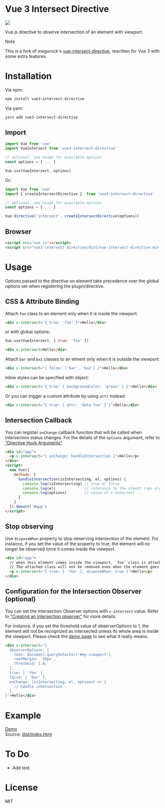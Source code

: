 # Vue 3 Intersect Directive

<a href="https://vuejs.org/"><img src="https://img.shields.io/badge/vue-3.4-brightgreen"/></a>

Vue.js directive to observe intersection of an element with viewport.

> [!NOTE]
> This is a fork of megurock's [vue-intersect-directive](https://github.com/megurock/vue-intersect-directive), rewritten for Vue 3 with some extra features.

# Installation

Via npm:

```bash
npm install vue3-intersect-directive
```

Via yarn:

```bash
yarn add vue3-intersect-directive
```

## Import

```js
import Vue from 'vue'
import VueIntersect from 'vue3-intersect-directive'

// optional, see Usage for available options
const options = { ... }

Vue.use(VueIntersect, options)
```

Or: 

```js
import Vue from 'vue'
import { createIntersectDirective }  from 'vue3-intersect-directive'

// optional, see Usage for available options
const options = { ... }

Vue.directive('intersect', createIntersectDirective(options))
```

## Browser

```html
<script src="vue.js"></script>
<script src="vue3-intersect-directive/dist/vue-intersect-directive.min.js"></script>
```

# Usage

Options passed to the directive on element take precedence over the global options set when registering the plugin/directive.

## CSS & Attribute Binding 

Attach `foo` class to an element only when it is inside the viewport:

```html
<div v-intersect="{ true: 'foo' }">Hello</div>
```
or with global options:
```js
Vue.use(VueIntersect, { true: 'foo' })
```
```html
<div v-intersect>Hello</div>
```

Attach `bar` and `baz` classes to an elment only when it is outside the viewport:

```html
<div v-intersect="{ false: ['bar', 'baz'] }">Hello</div>
```

Inline styles can be specified with object:

```html
<div v-intersect="{ true: { backgroundColor: 'green' } }">Hello</div>
```

Or you can trigger a custom attribute by using `attr` instead:

```html
<div v-intersect="{ true: { attr: 'data-foo' } }">Hello</div>
```

## Intersection Callback

You can register `onChange` callback funciton that will be called when intersection status changes.
For the details of the `options` argument, refer to ["Directive Hook Arguments"](https://vuejs.org/v2/guide/custom-directive.html#Directive-Hook-Arguments).

```html
<div id="app">
  <p v-intersect="{ onChange: handleIntersection }">Hello</p>
</div>
<script>
  new Vue({
    methods: {
      handleIntersection(isIntersecting, el, options) {
        console.log(isIntersecting) // true or false
        console.log(el)             // reference to the elment (<p> element in this case)
        console.log(options)        // value of v-intersect 
      }
    }
  }).$mount('#app')
</script>
```

## Stop observing

Use `disposeWhen` property to stop observing intersection of the element. For instance, if you set the value of the property to true, the element will no longer be observed once it comes inside the viewport.

```html
<div id="app">
  // when this element comes inside the viewport, `foo` class is attached.
  // The attached class will not be removed even when the element goes outside the viewport.
  <p v-intersect="{ true: [ 'foo' ], disposeWhen: true }">Hello</p>
</div>
```

## Configuration for the Intersection Observer (optional)

You can set the Intersection Observer options with `v-intersect` value. Refer to ["Creating an intersection observer"](https://developer.mozilla.org/en-US/docs/Web/API/Intersection_Observer_API#Creating_an_intersection_observer) for more details.

For instance, if you set the threshold value of observerOptions to 1, the element will not be recognized as intersected unless its whole area is inside the viewport. Please check the [demo page](https://megurock.github.io/vue-intersect-directive/dist/) to see what it really means.

```html
<div v-intersect="{ 
  observerOptions: {
    root: document.querySelector('#my-viewport'),
    rootMargin: '10px',
    threshold: 1.0,
  },
  true: [ 'foo' ],
  false: [ 'bar' ],
  onChange: (isIntersecting, el, options) => {
    // handle intersection
  },
}">Hello</div>
```

# Example 

[Demo](https://megurock.github.io/vue-intersect-directive/dist/)  
Source: [dist/index.html](https://github.com/megurock/vue-intersect-directive/blob/master/dist/index.html)

# To Do

- Add test.

# License

MIT
